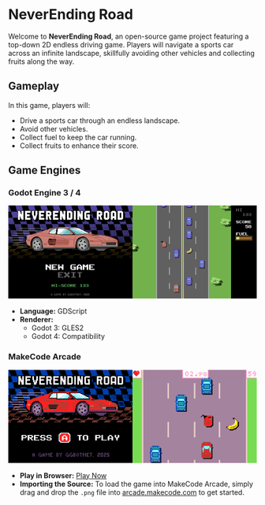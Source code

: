 # NeverEnding Road
Welcome to **NeverEnding Road**, an open-source game project featuring a top-down 2D endless driving game. Players will navigate a sports car across an infinite landscape, skillfully avoiding other vehicles and collecting fruits along the way.

## Gameplay
In this game, players will:
- Drive a sports car through an endless landscape.
- Avoid other vehicles.
- Collect fuel to keep the car running.
- Collect fruits to enhance their score.

## Game Engines

### Godot Engine 3 / 4
![Screenshot](_Screenshots/GodotEngine.png)
- **Language:** GDScript
- **Renderer:**
  - Godot 3: GLES2
  - Godot 4: Compatibility

### MakeCode Arcade
![Screenshot](_Screenshots/MakeCodeArcade.png)
- **Play in Browser:** [Play Now](https://arcade.makecode.com/90641-66423-08097-80341)
- **Importing the Source:** To load the game into MakeCode Arcade, simply drag and drop the `.png` file into [arcade.makecode.com](https://arcade.makecode.com) to get started.

